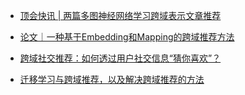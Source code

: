 * [顶会快讯 | 两篇多图神经网络学习跨域表示文章推荐](https://mp.weixin.qq.com/s/OKp1TfDbw87c7ASOhlu9ow)
* [论文｜一种基于Embedding和Mapping的跨域推荐方法](https://mp.weixin.qq.com/s/OcxwZHmqRhMjT6YEcQyFuQ)
* [跨域社交推荐：如何透过用户社交信息“猜你喜欢”？](https://mp.weixin.qq.com/s/a-lDJuwFYVNupeNhxyXDkA)

* [迁移学习与跨域推荐，以及解决跨域推荐的方法](https://mp.weixin.qq.com/s/qm1V0Vm310HYY5pK5hXFNg)